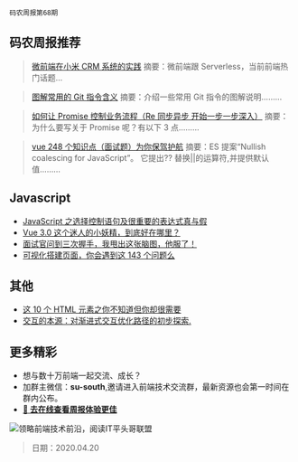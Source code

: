 `码农周报第68期`

## 码农周报推荐

> [微前端在小米 CRM 系统的实践](https://mp.weixin.qq.com/s/1V9x4KyQw2rVWyY6HJKNrQ)
> 摘要：微前端跟 Serverless，当前前端热门话题…

> [图解常用的 Git 指令含义](https://mp.weixin.qq.com/s/na-gaBGOIM2dqhkrIOye7w)
> 摘要：介绍一些常用 Git 指令的图解说明………

> [如何让 Promise 控制业务流程（Re 同步异步 开始一步一步深入）](https://www.javascriptc.com/3780.html)
> 摘要：为什么要写关于 Promise 呢？有以下 3 点………

> [vue 248 个知识点（面试题）为你保驾护航](https://juejin.im/post/5d153267e51d4510624f9809)
> 摘要：ES 提案“Nullish coalescing for JavaScript”。 它提出?? 替换||的运算符,并提供默认值………

## Javascript

- [JavaScript 之选择控制语句及很重要的表达式真与假](https://mp.weixin.qq.com/s/x3CxOh-jVergBF_2zZ4G1Q)
- [Vue 3.0 这个迷人的小妖精，到底好在哪里？](https://juejin.im/post/5e9ce011f265da47b8450c11)
- [面试官问到三次握手，我甩出这张脑图，他服了！](https://juejin.im/post/5e9b22ed6fb9a03c337f8c47)
- [可视化搭建页面，你会遇到这 143 个问题么](https://juejin.im/post/5e9cf137e51d454709221a17)

## 其他

- [这 10 个 HTML 元素之你不知道但你却很需要](https://www.javascriptc.com/3466.html)
- [交互的本源：对渐进式交互优化路径的初步探索.](https://www.yuque.com/xufei-coder/code/pxt4zr)

## 更多精彩

- 想与数十万前端一起交流、成长？
- 加群主微信：**su-south**,邀请进入前端技术交流群，最新资源也会第一时间在群内公布。
- **[:lollipop: 去在线查看周报体验更佳](https://www.javascriptc.com/category/javascript-weekly)**

![领略前端技术前沿，阅读IT平头哥联盟](https://user-images.githubusercontent.com/18324563/70633966-608b2980-1c6c-11ea-8123-34f1fd13484e.png)

> 日期：2020.04.20
